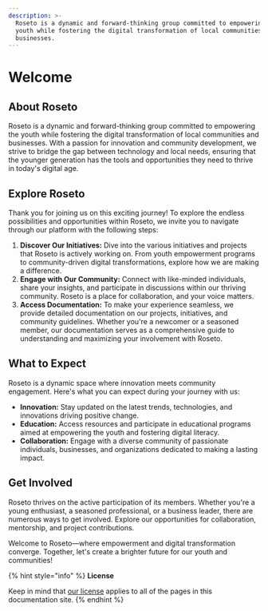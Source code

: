 ```yaml
---
description: >-
  Roseto is a dynamic and forward-thinking group committed to empowering the
  youth while fostering the digital transformation of local communities and
  businesses.
---
```


# Welcome

## About Roseto

Roseto is a dynamic and forward-thinking group committed to empowering the youth while fostering the digital transformation of local communities and businesses. With a passion for innovation and community development, we strive to bridge the gap between technology and local needs, ensuring that the younger generation has the tools and opportunities they need to thrive in today's digital age.

## Explore Roseto

Thank you for joining us on this exciting journey! To explore the endless possibilities and opportunities within Roseto, we invite you to navigate through our platform with the following steps:

1. **Discover Our Initiatives:** Dive into the various initiatives and projects that Roseto is actively working on. From youth empowerment programs to community-driven digital transformations, explore how we are making a difference.
2. **Engage with Our Community:** Connect with like-minded individuals, share your insights, and participate in discussions within our thriving community. Roseto is a place for collaboration, and your voice matters.
3. **Access Documentation:** To make your experience seamless, we provide detailed documentation on our projects, initiatives, and community guidelines. Whether you're a newcomer or a seasoned member, our documentation serves as a comprehensive guide to understanding and maximizing your involvement with Roseto.

## **What to Expect**

Roseto is a dynamic space where innovation meets community engagement. Here's what you can expect during your journey with us:

* **Innovation:** Stay updated on the latest trends, technologies, and innovations driving positive change.
* **Education:** Access resources and participate in educational programs aimed at empowering the youth and fostering digital literacy.
* **Collaboration:** Engage with a diverse community of passionate individuals, businesses, and organizations dedicated to making a lasting impact.

## **Get Involved**

Roseto thrives on the active participation of its members. Whether you're a young enthusiast, a seasoned professional, or a business leader, there are numerous ways to get involved. Explore our opportunities for collaboration, mentorship, and project contributions.

Welcome to Roseto—where empowerment and digital transformation converge. Together, let's create a brighter future for our youth and communities!

{% hint style="info" %}
**License**

Keep in mind that [our license](https://roseto.space/license) applies to all of the pages in this documentation site.
{% endhint %}

